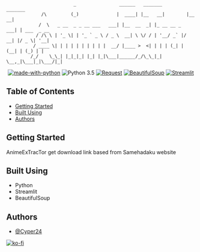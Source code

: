 ```
                         _                ______   _______          _______         
             /\         (_)              |  ____| |__   __|        |__   __|        
            /  \   _ __  _ _ __ ___   ___| |__  __  _| |_ __ __ _  ___| | ___  _ __ 
           / /\ \ | '_ \| | '_ ` _ \ / _ \  __| \ \/ / | '__/ _` |/ __| |/ _ \| '__|
          / ____ \| | | | | | | | | |  __/ |____ >  <| | | | (_| | (__| | (_) | |   
         /_/    \_\_| |_|_|_| |_| |_|\___|______/_/\_\_|_|  \__,_|\___|_|\___/|_|   

```                                          

<div align="center">

</div>

<div align="center">

[![made-with-python](https://img.shields.io/badge/Made%20with-Python-1f425f.svg)](https://www.python.org/)
![Python 3.5](https://img.shields.io/badge/Python-3.6%2B-blue.svg)
[![Request](https://img.shields.io/badge/Request-white?logo=python&logoColor=black)](https://)
[![BeautifulSoup](https://img.shields.io/badge/BeautifulSoup-white?logo=python&logoColor=black)](https://)
[![Streamlit](https://img.shields.io/badge/Streamlit-red?logo=python&logoColor=white)](https://)  
</div>

## Table of Contents
- [Getting Started](#getting_started)
- [Built Using](#built_using)
- [Authors](#authors)

## Getting Started <a name = "getting_started"></a>
AnimeExTracTor get download link based from Samehadaku website

## Built Using <a name = "built_using"></a>
- Python
- Streamlit
- BeautifulSoup

## Authors <a name = "authors"></a>
- [@Cyper24](https://github.com/Cyper24)

[![ko-fi](https://ko-fi.com/img/githubbutton_sm.svg)](https://ko-fi.com/N4N8AG2J3)
